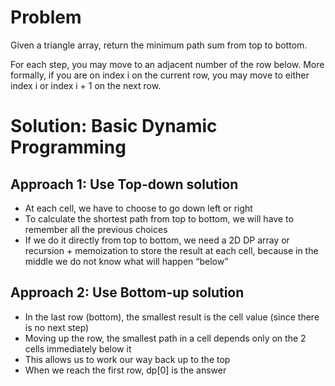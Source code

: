 # Problem

Given a triangle array, return the minimum path sum from top to bottom.

For each step, you may move to an adjacent number of the row below. More formally, if you are on index i on the current row, you may move to either index i or index i + 1 on the next row.

# Solution: Basic Dynamic Programming

## Approach 1: Use Top-down solution

- At each cell, we have to choose to go down left or right
- To calculate the shortest path from top to bottom, we will have to remember all the previous choices
- If we do it directly from top to bottom, we need a 2D DP array or recursion + memoization to store the result at each cell, because in the middle we do not know what will happen “below”

## Approach 2: Use Bottom-up solution

- In the last row (bottom), the smallest result is the cell value (since there is no next step)
- Moving up the row, the smallest path in a cell depends only on the 2 cells immediately below it
- This allows us to work our way back up to the top
- When we reach the first row, dp[0] is the answer
